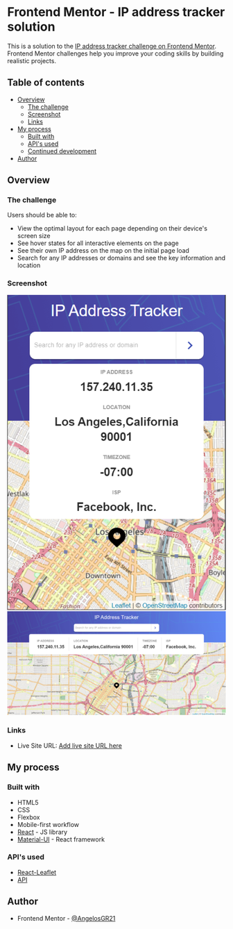 # Frontend Mentor - IP address tracker solution

This is a solution to the [IP address tracker challenge on Frontend Mentor](https://www.frontendmentor.io/challenges/ip-address-tracker-I8-0yYAH0). Frontend Mentor challenges help you improve your coding skills by building realistic projects.

## Table of contents

- [Overview](#overview)
  - [The challenge](#the-challenge)
  - [Screenshot](#screenshot)
  - [Links](#links)
- [My process](#my-process)
  - [Built with](#built-with)
  - [API's used](#api's-used)
  - [Continued development](#continued-development)
- [Author](#author)

## Overview

### The challenge

Users should be able to:

- View the optimal layout for each page depending on their device's screen size
- See hover states for all interactive elements on the page
- See their own IP address on the map on the initial page load
- Search for any IP addresses or domains and see the key information and location

### Screenshot

![Mobile View](./Screenshots/MobileView.png)
![Desktop View](./Screenshots/DesktopView.png)

### Links

- Live Site URL: [Add live site URL here]()

## My process

### Built with

- HTML5
- CSS
- Flexbox
- Mobile-first workflow
- [React](https://reactjs.org/) - JS library
- [Material-UI](https://material-ui.com/) - React framework

### API's used

- [React-Leaflet](https://react-leaflet.js.org/)
- [API](https://geo.ipify.org/)

## Author

- Frontend Mentor - [@AngelosGR21](https://www.frontendmentor.io/profile/AngelosGR21)

